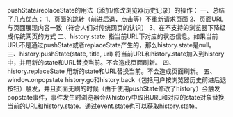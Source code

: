 pushState/replaceState的用法（添加/修改浏览器历史记录）的操作：
一、总结了几点优点：
1、页面的跳转（前进后退，点击等）不重新请求页面
2、页面URL与页面展现内容一致（符合人们对传统网页的认识）
3、在不支持的浏览器下降级成传统网页的方式
二、history.state:
  指当前URL下对应的状态信息。如果当前URL不是通过pushState或者replaceState产生的，那么history.state是null。
三、history.pushState(state, title, url)
将当前URL和history.state加入到history中，并用新的state和URL替换当前。不会造成页面刷新。
四、history.replaceState
用新的state和URL替换当前。不会造成页面刷新。
五、window.onpopstate
history.go和history.back（包括用户按浏览器历史前进后退按钮）触发，并且页面无刷的时候（由于使用pushState修改了history）会触发popstate事件，事件发生时浏览器会从history中取出URL和对应的state对象替换当前的URL和history.state。通过event.state也可以获取history.state。
